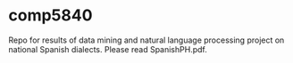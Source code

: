 # comp5840

Repo for results of data mining and natural language processing project on national Spanish dialects. Please read SpanishPH.pdf.
